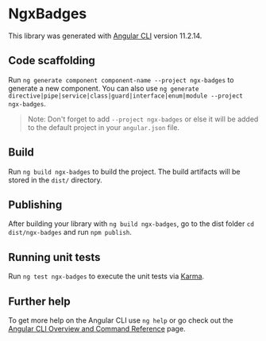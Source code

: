 # NgxBadges

This library was generated with [Angular CLI](https://github.com/angular/angular-cli) version 11.2.14.

## Code scaffolding

Run `ng generate component component-name --project ngx-badges` to generate a new component. You can also use `ng generate directive|pipe|service|class|guard|interface|enum|module --project ngx-badges`.
> Note: Don't forget to add `--project ngx-badges` or else it will be added to the default project in your `angular.json` file. 

## Build

Run `ng build ngx-badges` to build the project. The build artifacts will be stored in the `dist/` directory.

## Publishing

After building your library with `ng build ngx-badges`, go to the dist folder `cd dist/ngx-badges` and run `npm publish`.

## Running unit tests

Run `ng test ngx-badges` to execute the unit tests via [Karma](https://karma-runner.github.io).

## Further help

To get more help on the Angular CLI use `ng help` or go check out the [Angular CLI Overview and Command Reference](https://angular.io/cli) page.
